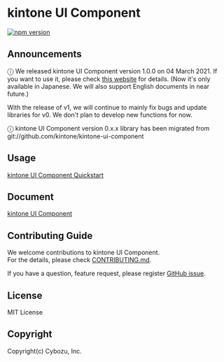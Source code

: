 # kintone UI Component
[![npm version][npm-image]][npm-url]

## Announcements
ⓘ We released kintone UI Component version 1.0.0 on 04 March 2021.
If you want to use it, please check [this website](https://kintone-ui-component.netlify.app/) for details.
(Now it's only available in Japanese. We will also support English documents in near future.)

With the release of v1, we will continue to mainly fix bugs and update libraries for v0.  We don't plan to develop new functions for now.

ⓘ kintone UI Component version 0.x.x library has been migrated from git://github.com/kintone/kintone-ui-component

## Usage
[kintone UI Component Quickstart](https://kintone-labs.github.io/kintone-ui-component/latest/#quick-start)

## Document
[kintone UI Component](https://kintone-labs.github.io/kintone-ui-component)

## Contributing Guide

We welcome contributions to kintone UI Component.  
For the details, please check [CONTRIBUTING.md](https://github.com/kintone-labs/kintone-ui-component/blob/v0_dev/CONTRIBUTING.md).  

If you have a question, feature request, please register [GitHub issue](https://github.com/kintone-labs/kintone-ui-component/issues/new/choose).  

## License
MIT License

## Copyright
Copyright(c) Cybozu, Inc.

[npm-image]: https://img.shields.io/npm/v/@kintone/kintone-ui-component.svg
[npm-url]: https://npmjs.org/package/@kintone/kintone-ui-component